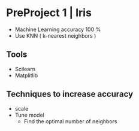 # PreProject 1 | Iris

- Machine Learning accuracy 100 %
- Use KNN ( k-nearest neighbors )

## Tools

- Scilearn
- Matplitlib

## Techniques to increase accuracy

- scale
- Tune model
    - Find the optimal number of neighbors

